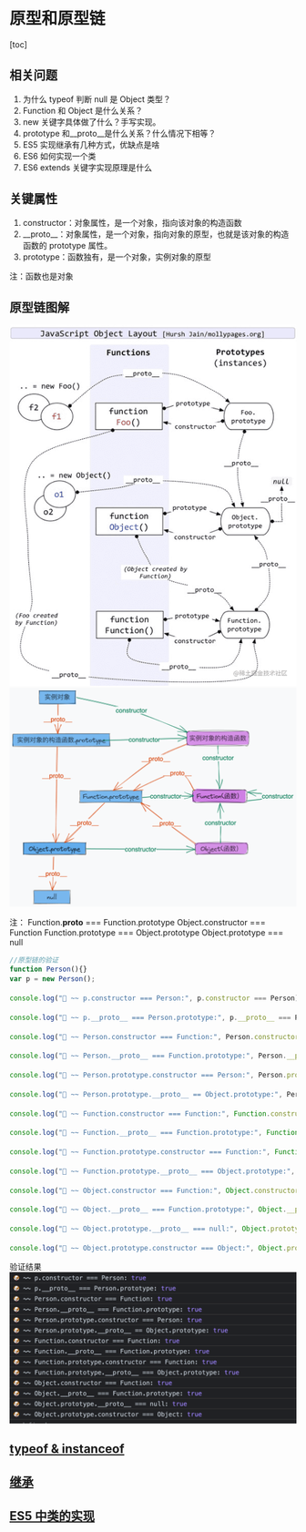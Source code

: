 # 原型和原型链

[toc]

## 相关问题

1. 为什么 typeof 判断 null 是 Object 类型？
2. Function 和 Object 是什么关系？
3. new 关键字具体做了什么？手写实现。
4. prototype 和__proto__是什么关系？什么情况下相等？
5. ES5 实现继承有几种方式，优缺点是啥
6. ES6 如何实现一个类
7. ES6 extends 关键字实现原理是什么

## 关键属性

1. constructor：对象属性，是一个对象，指向该对象的构造函数
2. \_\_proto__：对象属性，是一个对象，指向对象的原型，也就是该对象的构造函数的 prototype 属性。
3. prototype：函数独有，是一个对象，实例对象的原型

注：函数也是对象

## 原型链图解

![原型链](./assets/2023-03-26-18-21-07.png)
![原型链](./assets/2023-03-26-18-02-29.png)

注：
Function.__proto__ === Function.prototype
Object.constructor === Function
Function.prototype === Object.prototype
Object.prototype === null

```js
//原型链的验证
function Person(){}
var p = new Person();

console.log("🐶 ~~ p.constructor === Person:", p.constructor === Person)

console.log("🐶 ~~ p.__proto__ === Person.prototype:", p.__proto__ === Person.prototype)

console.log("🐶 ~~ Person.constructor === Function:", Person.constructor === Function)

console.log("🐶 ~~ Person.__proto__ === Function.prototype:", Person.__proto__ === Function.prototype)

console.log("🐶 ~~ Person.prototype.constructor === Person:", Person.prototype.constructor === Person)

console.log("🐶 ~~ Person.prototype.__proto__ == Object.prototype:", Person.prototype.__proto__ == Object.prototype)

console.log("🐶 ~~ Function.constructor === Function:", Function.constructor === Function)

console.log("🐶 ~~ Function.__proto__ === Function.prototype:", Function.__proto__ === Function.prototype)

console.log("🐶 ~~ Function.prototype.constructor === Function:", Function.prototype.constructor === Function)

console.log("🐶 ~~ Function.prototype.__proto__ === Object.prototype:", Function.prototype.__proto__ === Object.prototype)

console.log("🐶 ~~ Object.constructor === Function:", Object.constructor === Function)

console.log("🐶 ~~ Object.__proto__ === Function.prototype:", Object.__proto__ === Function.prototype)

console.log("🐶 ~~ Object.prototype.__proto__ === null:", Object.prototype.__proto__ === null)

console.log("🐶 ~~ Object.prototype.constructor === Object:", Object.prototype.constructor === Object)

```

验证结果
![验证结果](./assets/2023-03-26-18-57-21.png)

## [typeof & instanceof](./typeof_and_instanceof.md)

## [继承](./inherit.md)

## [ES5 中类的实现](./class-in-es5.md)

